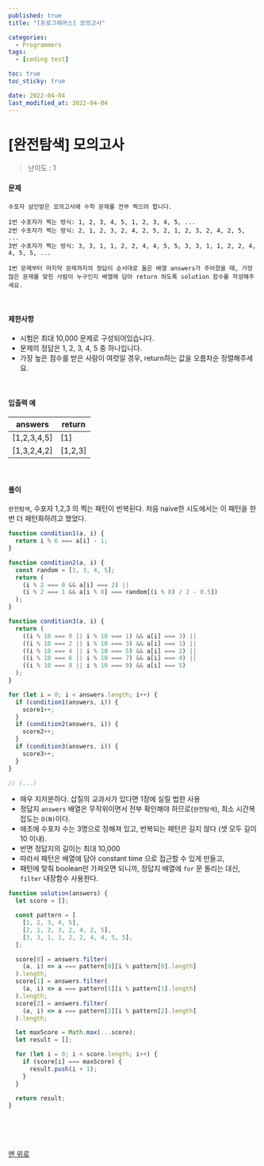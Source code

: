 ```yaml
---
published: true
title: "[프로그래머스] 모의고사"

categories:
  - Programmers
tags:
  - [coding test]

toc: true
toc_sticky: true

date: 2022-04-04
last_modified_at: 2022-04-04
---
```


# [완전탐색] 모의고사

> 난이도 : 1

#### 문제

```
수포자 삼인방은 모의고사에 수학 문제를 전부 찍으려 합니다.

1번 수포자가 찍는 방식: 1, 2, 3, 4, 5, 1, 2, 3, 4, 5, ...
2번 수포자가 찍는 방식: 2, 1, 2, 3, 2, 4, 2, 5, 2, 1, 2, 3, 2, 4, 2, 5, ...
3번 수포자가 찍는 방식: 3, 3, 1, 1, 2, 2, 4, 4, 5, 5, 3, 3, 1, 1, 2, 2, 4, 4, 5, 5, ...

1번 문제부터 마지막 문제까지의 정답이 순서대로 들은 배열 answers가 주어졌을 때, 가장 많은 문제를 맞힌 사람이 누구인지 배열에 담아 return 하도록 solution 함수를 작성해주세요.
```

<br>

#### 제한사항

- 시험은 최대 10,000 문제로 구성되어있습니다.
- 문제의 정답은 1, 2, 3, 4, 5 중 하나입니다.
- 가장 높은 점수를 받은 사람이 여럿일 경우, return하는 값을 오름차순 정렬해주세요.

<br>

#### 입출력 예

| answers     | return  |
| ----------- | ------- |
| [1,2,3,4,5] | [1]     |
| [1,3,2,4,2] | [1,2,3] |

<br>

#### 풀이

`완전탐색`, 수포자 1,2,3 의 찍는 패턴이 반복된다. 처음 naive한 시도에서는 이 패턴을 한번 더 패턴화하려고 했었다.

```js
function condition1(a, i) {
  return i % 6 === a[i] - 1;
}

function condition2(a, i) {
  const random = [1, 3, 4, 5];
  return (
    (i % 2 === 0 && a[i] === 2) ||
    (i % 2 === 1 && a[i % 8] === random[(i % 8) / 2 - 0.5])
  );
}

function condition3(a, i) {
  return (
    ((i % 10 === 0 || i % 10 === 1) && a[i] === 3) ||
    ((i % 10 === 2 || i % 10 === 3) && a[i] === 1) ||
    ((i % 10 === 4 || i % 10 === 5) && a[i] === 2) ||
    ((i % 10 === 6 || i % 10 === 7) && a[i] === 4) ||
    ((i % 10 === 8 || i % 10 === 9) && a[i] === 5)
  );
}

for (let i = 0; i < answers.length; i++) {
  if (condition1(answers, i)) {
    score1++;
  }
  if (condition2(answers, i)) {
    score2++;
  }
  if (condition3(answers, i)) {
    score3++;
  }
}

// (...)
```

- 매우 지저분하다. 삽질의 교과서가 있다면 1장에 실릴 법한 사용
- 정답지 `answers` 배열은 무작위이면서 전부 확인해야 하므로(`완전탐색`), 최소 시간복잡도는 `O(N)`이다.
- 애초에 수포자 수는 3명으로 정해져 있고, 반복되는 패턴은 길지 않다 (셋 모두 길이 10 이내).
- 반면 정답지의 길이는 최대 10,000
- 따라서 패턴은 배열에 담아 constant time 으로 접근할 수 있게 만들고,
- 패턴에 맞춰 boolean만 가져오면 되니까, 정답지 배열에 `for` 문 돌리는 대신, `filter` 내장함수 사용한다.

```js
function solution(answers) {
  let score = [];

  const pattern = [
    [1, 2, 3, 4, 5],
    [2, 1, 2, 3, 2, 4, 2, 5],
    [3, 3, 1, 1, 2, 2, 4, 4, 5, 5],
  ];

  score[0] = answers.filter(
    (a, i) => a === pattern[0][i % pattern[0].length]
  ).length;
  score[1] = answers.filter(
    (a, i) => a === pattern[1][i % pattern[1].length]
  ).length;
  score[2] = answers.filter(
    (a, i) => a === pattern[2][i % pattern[2].length]
  ).length;

  let maxScore = Math.max(...score);
  let result = [];

  for (let i = 0; i < score.length; i++) {
    if (score[i] === maxScore) {
      result.push(i + 1);
    }
  }

  return result;
}
```

<br>
<br>
<br>

[맨 위로](#)

